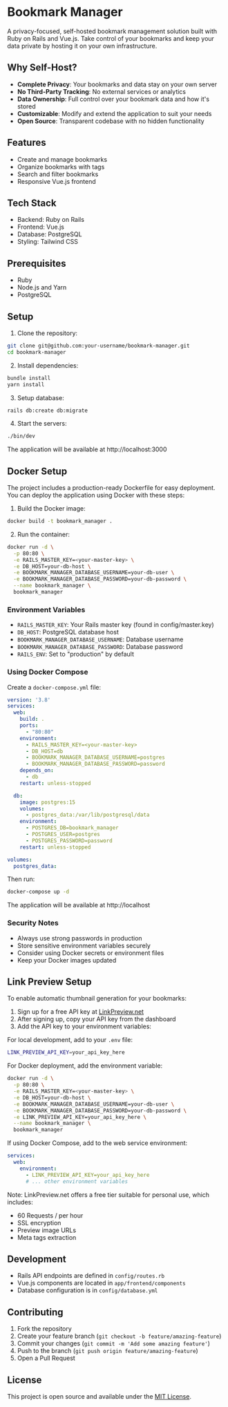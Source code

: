 # Bookmark Manager

A privacy-focused, self-hosted bookmark management solution built with Ruby on Rails and Vue.js. Take control of your bookmarks and keep your data private by hosting it on your own infrastructure.

## Why Self-Host?

- **Complete Privacy**: Your bookmarks and data stay on your own server
- **No Third-Party Tracking**: No external services or analytics
- **Data Ownership**: Full control over your bookmark data and how it's stored
- **Customizable**: Modify and extend the application to suit your needs
- **Open Source**: Transparent codebase with no hidden functionality

## Features

- Create and manage bookmarks
- Organize bookmarks with tags
- Search and filter bookmarks
- Responsive Vue.js frontend

## Tech Stack

- Backend: Ruby on Rails
- Frontend: Vue.js
- Database: PostgreSQL
- Styling: Tailwind CSS

## Prerequisites

- Ruby
- Node.js and Yarn
- PostgreSQL

## Setup

1. Clone the repository:
```bash
git clone git@github.com:your-username/bookmark-manager.git
cd bookmark-manager
```

2. Install dependencies:
```bash
bundle install
yarn install
```

3. Setup database:
```bash
rails db:create db:migrate
```

4. Start the servers:
```bash
./bin/dev
```

The application will be available at http://localhost:3000

## Docker Setup

The project includes a production-ready Dockerfile for easy deployment. You can deploy the application using Docker with these steps:

1. Build the Docker image:
```bash
docker build -t bookmark_manager .
```

2. Run the container:
```bash
docker run -d \
  -p 80:80 \
  -e RAILS_MASTER_KEY=<your-master-key> \
  -e DB_HOST=your-db-host \
  -e BOOKMARK_MANAGER_DATABASE_USERNAME=your-db-user \
  -e BOOKMARK_MANAGER_DATABASE_PASSWORD=your-db-password \
  --name bookmark_manager \
  bookmark_manager
```

### Environment Variables

- `RAILS_MASTER_KEY`: Your Rails master key (found in config/master.key)
- `DB_HOST`: PostgreSQL database host
- `BOOKMARK_MANAGER_DATABASE_USERNAME`: Database username
- `BOOKMARK_MANAGER_DATABASE_PASSWORD`: Database password
- `RAILS_ENV`: Set to "production" by default

### Using Docker Compose

Create a `docker-compose.yml` file:

```yaml
version: '3.8'
services:
  web:
    build: .
    ports:
      - "80:80"
    environment:
      - RAILS_MASTER_KEY=<your-master-key>
      - DB_HOST=db
      - BOOKMARK_MANAGER_DATABASE_USERNAME=postgres
      - BOOKMARK_MANAGER_DATABASE_PASSWORD=password
    depends_on:
      - db
    restart: unless-stopped

  db:
    image: postgres:15
    volumes:
      - postgres_data:/var/lib/postgresql/data
    environment:
      - POSTGRES_DB=bookmark_manager
      - POSTGRES_USER=postgres
      - POSTGRES_PASSWORD=password
    restart: unless-stopped

volumes:
  postgres_data:
```

Then run:
```bash
docker-compose up -d
```

The application will be available at http://localhost

### Security Notes

- Always use strong passwords in production
- Store sensitive environment variables securely
- Consider using Docker secrets or environment files
- Keep your Docker images updated

## Link Preview Setup

To enable automatic thumbnail generation for your bookmarks:

1. Sign up for a free API key at [LinkPreview.net](https://www.linkpreview.net)
2. After signing up, copy your API key from the dashboard
3. Add the API key to your environment variables:

For local development, add to your `.env` file:
```bash
LINK_PREVIEW_API_KEY=your_api_key_here
```

For Docker deployment, add the environment variable:
```bash
docker run -d \
  -p 80:80 \
  -e RAILS_MASTER_KEY=<your-master-key> \
  -e DB_HOST=your-db-host \
  -e BOOKMARK_MANAGER_DATABASE_USERNAME=your-db-user \
  -e BOOKMARK_MANAGER_DATABASE_PASSWORD=your-db-password \
  -e LINK_PREVIEW_API_KEY=your_api_key_here \
  --name bookmark_manager \
  bookmark_manager
```

If using Docker Compose, add to the web service environment:
```yaml
services:
  web:
    environment:
      - LINK_PREVIEW_API_KEY=your_api_key_here
      # ... other environment variables
```

Note: LinkPreview.net offers a free tier suitable for personal use, which includes:
- 60 Requests / per hour
- SSL encryption
- Preview image URLs
- Meta tags extraction

## Development

- Rails API endpoints are defined in `config/routes.rb`
- Vue.js components are located in `app/frontend/components`
- Database configuration is in `config/database.yml`

## Contributing

1. Fork the repository
2. Create your feature branch (`git checkout -b feature/amazing-feature`)
3. Commit your changes (`git commit -m 'Add some amazing feature'`)
4. Push to the branch (`git push origin feature/amazing-feature`)
5. Open a Pull Request

## License

This project is open source and available under the [MIT License](LICENSE).
